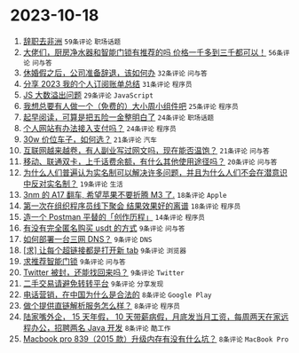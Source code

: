 # 2023-10-18

1. [辞职去非洲](https://www.v2ex.com/t/982968) `59条评论` `职场话题`
1. [大佬们，厨房净水器和智能门锁有推荐的吗 价格一千多到三千都可以！](https://www.v2ex.com/t/982974) `56条评论` `问与答`
1. [休婚假之后，公司准备辞退，该如何办](https://www.v2ex.com/t/982998) `32条评论` `问与答`
1. [分享 2023 我的个人订阅账单总结](https://www.v2ex.com/t/982981) `31条评论` `程序员`
1. [JS 大数溢出问题](https://www.v2ex.com/t/983013) `29条评论` `JavaScript`
1. [我想总要有人做一个（免费的）大小周小组件吧](https://www.v2ex.com/t/982992) `25条评论` `程序员`
1. [起早阅读，可算是把五险一金整明白了](https://www.v2ex.com/t/982993) `24条评论` `职场话题`
1. [个人网站有办法接入支付吗？](https://www.v2ex.com/t/982964) `24条评论` `程序员`
1. [30w 价位车子，如何选？](https://www.v2ex.com/t/983038) `21条评论` `汽车`
1. [互联网越来越卷，有人副业写过网文吗，现在能否温饱？](https://www.v2ex.com/t/983010) `21条评论` `问与答`
1. [移动、联通双卡，上千话费余额，有什么其他使用途径吗？](https://www.v2ex.com/t/982971) `20条评论` `问与答`
1. [为什么人们普遍认为实名制可以解决许多问题，并且为什么人们不会在潜意识中反对实名制？](https://www.v2ex.com/t/983023) `19条评论` `生活`
1. [3nm 的 A17 翻车, 希望苹果不要折腾 M3 了.](https://www.v2ex.com/t/983021) `18条评论` `Apple`
1. [第一次在组织程序员线下聚会 结果效果好的离谱](https://www.v2ex.com/t/983017) `18条评论` `程序员`
1. [造一个 Postman 平替的「创作历程」](https://www.v2ex.com/t/982967) `14条评论` `程序员`
1. [有没有完全匿名购买 usdt 的方式](https://www.v2ex.com/t/983046) `9条评论` `问与答`
1. [如何部署一台三网 DNS？](https://www.v2ex.com/t/983022) `9条评论` `DNS`
1. [[求] 让每个超链接都是打开新 tab](https://www.v2ex.com/t/983008) `9条评论` `浏览器`
1. [求推荐智能门锁](https://www.v2ex.com/t/983004) `9条评论` `问与答`
1. [Twitter 被封，还能找回来吗？](https://www.v2ex.com/t/982995) `9条评论` `Twitter`
1. [二手交易请避免转转平台](https://www.v2ex.com/t/982980) `9条评论` `分享发现`
1. [电话营销，在中国为什么是合法的](https://www.v2ex.com/t/983040) `8条评论` `Google Play`
1. [做个提供直链解析服务怎么样？](https://www.v2ex.com/t/982986) `8条评论` `程序员`
1. [陆家嘴外企， 15 天年假， 10 天带薪病假，月底发当月工资，每周两天在家远程办公，招聘两名 Java 开发](https://www.v2ex.com/t/982978) `8条评论` `酷工作`
1. [Macbook pro 839（2015 款）升级内存有没有什么坑？](https://www.v2ex.com/t/982970) `8条评论` `MacBook Pro`
